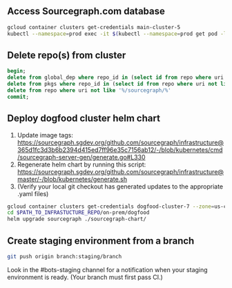 ## Access Sourcegraph.com database

```bash
gcloud container clusters get-credentials main-cluster-5
kubectl --namespace=prod exec -it $(kubectl --namespace=prod get pod -l app=pgsql -o jsonpath='{.items[0].metadata.name}') -- psql -U sg
```

## Delete repo(s) from cluster

```sql
begin;
delete from global_dep where repo_id in (select id from repo where uri not like '%/sourcegraph/%');
delete from pkgs where repo_id in (select id from repo where uri not like '%/sourcegraph/%');
delete from repo where uri not like '%/sourcegraph/%'
commit;
```

## Deploy dogfood cluster helm chart

1. Update image tags: https://sourcegraph.sgdev.org/github.com/sourcegraph/infrastructure@365d1fc3d3b6b2394d415ed7ff96e35c7156ab12/-/blob/kubernetes/cmd/sourcegraph-server-gen/generate.go#L330
1. Regenerate helm chart by running this script: https://sourcegraph.sgdev.org/github.com/sourcegraph/infrastructure@master/-/blob/kubernetes/generate.sh
1. (Verify your local git checkout has generated updates to the appropriate .yaml files)

```bash
gcloud container clusters get-credentials dogfood-cluster-7 --zone=us-central1-a
cd $PATH_TO_INFRASTUCTURE_REPO/on-prem/dogfood
helm upgrade sourcegraph ./sourcegraph-chart/
```

## Create staging environment from a branch

```bash
git push origin branch:staging/branch
```

Look in the #bots-staging channel for a notification when your staging environment is ready. (Your branch must first pass CI.)
